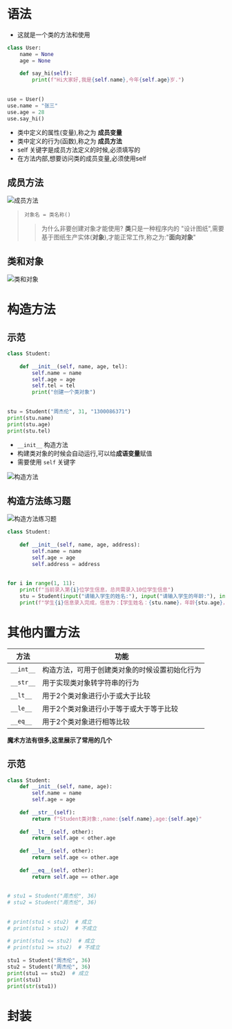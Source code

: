 # 语法
- 这就是一个类的方法和使用
```python
class User:  
    name = None  
    age = None  
  
    def say_hi(self):  
        print(f"Hi大家好,我是{self.name},今年{self.age}岁.")  
  
  
use = User()  
use.name = "张三"  
use.age = 28  
use.say_hi()
```
- 类中定义的属性(变量),称之为 **成员变量**
- 类中定义的行为(函数),称之为 **成员方法**
- self 关键字是成员方法定义的时候,必须填写的
- 在方法内部,想要访问类的成员变量,必须使用self
## 成员方法

![成员方法](https://hew666.github.io/self-python/学习笔记/Excalidraw/picture/成员方法.png)

> `对象名 = 类名称()`  
>>  为什么非要创建对象才能使用?
> > **类**只是一种程序内的 "设计图纸",需要基于图纸生产实体(**对象**),才能正常工作,称之为:"**面向对象**"

## 类和对象
![类和对象](https://hew666.github.io/self-python/学习笔记/Excalidraw/picture/类和对象.png)
# 构造方法
## 示范
```python
class Student:  
  
    def __init__(self, name, age, tel):  
        self.name = name  
        self.age = age  
        self.tel = tel  
        print("创建一个类对象")  
  
  
stu = Student("周杰伦", 31, "1300086371")  
print(stu.name)  
print(stu.age)  
print(stu.tel)
```
- `__init__` 构造方法
- 构建类对象的时候会自动运行,可以给**成语变量**赋值
- 需要使用 `self` 关键字

![构造方法](https://hew666.github.io/self-python/学习笔记/Excalidraw/picture/构造方法.png)
## 构造方法练习题
![构造方法练习题](https://hew666.github.io/self-python/学习笔记/Excalidraw/学习/8.面向对象/构造方法练习题.png)
```python
class Student:  
  
    def __init__(self, name, age, address):  
        self.name = name  
        self.age = age  
        self.address = address  
  
  
for i in range(1, 11):  
    print(f"当前录入第{i}位学生信息，总共需录入10位学生信息")  
    stu = Student(input("请输入学生的姓名:"), input("请输入学生的年龄:"), input("请输入学生的地址:"))  
    print(f"学生{i}信息录入完成，信息为：【学生姓名：{stu.name}，年龄{stu.age}，地址{stu.address}】")
```
# 其他内置方法
| 方法 | 功能 |
| ---- | ---- |
| `__int__` | 构造方法，可用于创建类对象的时候设置初始化行为 |
| `__str__` | 用于实现类对象转字符串的行为 |
| `__lt__` | 用于2个类对象进行小于或大于比较 |
| `__le__` | 用于2个类对象进行小于等于或大于等于比较 |
| `__eq__` | 用于2个类对象进行相等比较 |
**魔术方法有很多,这里展示了常用的几个**
## 示范
```python
class Student:  
    def __init__(self, name, age):  
        self.name = name  
        self.age = age  
  
    def __str__(self):  
        return f"Student类对象:,name:{self.name},age:{self.age}"  
  
    def __lt__(self, other):  
        return self.age < other.age  
  
    def __le__(self, other):  
        return self.age <= other.age  
  
    def __eq__(self, other):  
        return self.age == other.age  
  
  
# stu1 = Student("周杰伦", 36)  
# stu2 = Student("周杰伦", 36)  
  
  
# print(stu1 < stu2)  # 成立  
# print(stu1 > stu2)  # 不成立  
  
# print(stu1 <= stu2)  # 成立  
# print(stu1 >= stu2)  # 不成立  
  
stu1 = Student("周杰伦", 36)  
stu2 = Student("周杰伦", 36)  
print(stu1 == stu2)  # 成立  
print(stu1)  
print(str(stu1))
```
# 封装

